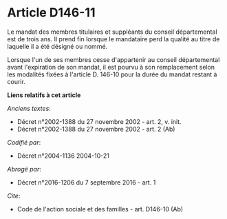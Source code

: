 # Article D146-11

Le mandat des membres titulaires et suppléants du conseil départemental est de trois ans. Il prend fin lorsque le mandataire
perd la qualité au titre de laquelle il a été désigné ou nommé.

Lorsque l'un de ses membres cesse d'appartenir au conseil départemental avant l'expiration de son mandat, il est pourvu à son
remplacement selon les modalités fixées à l'article D. 146-10 pour la durée du mandat restant à courir.

**Liens relatifs à cet article**

_Anciens textes_:

  - Décret n°2002-1388 du 27 novembre 2002 - art. 2, v. init.
  - Décret n°2002-1388 du 27 novembre 2002 - art. 2 (Ab)

_Codifié par_:

  - Décret n°2004-1136 2004-10-21

_Abrogé par_:

  - Décret n°2016-1206 du 7 septembre 2016 - art. 1

_Cite_:

  - Code de l'action sociale et des familles - art. D146-10 (Ab)
